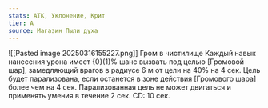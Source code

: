 ```yaml
---
stats: АТК, Уклонение, Крит
tier: A
source: Магазин Пыли духа
---
```

![[Pasted image 20250316155227.png]]
Гром в чистилище
Каждый навык нанесения урона имеет {0}(1)% шанс вызвать под целью [Громовой шар], замедляющий врагов в радиусе 6 м от цели на 40% на 4 сек. Цель будет парализована, если останется в зоне действия [Громового шара] более чем на 4 сек. Парализованная цель не может двигаться и применять умения в течение 2 сек. CD: 10 сек.
